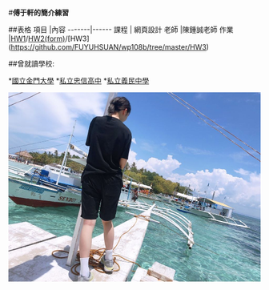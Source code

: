 #**傅于軒的簡介練習**




##表格
項目   |內容
-------|------
課程   | 網頁設計
老師   |陳鍾誠老師
作業   |[HW1](https://fuyuhsuan.github.io/wp108b/HW1/hw1.html)/[HW2(form)](https://fuyuhsuan.github.io/wp108b/HW2/form.html)/[HW3]   (https://github.com/FUYUHSUAN/wp108b/tree/master/HW3)

##曾就讀學校:


*[國立金門大學](https://www.nqu.edu.tw/cht/index.php?)
*[私立忠信高中](https://www.chhs.hcc.edu.tw/)
*[私立義民中學](http://www.ymsh.hcc.edu.tw/home)


 

![我的照片](FU.jpg)
